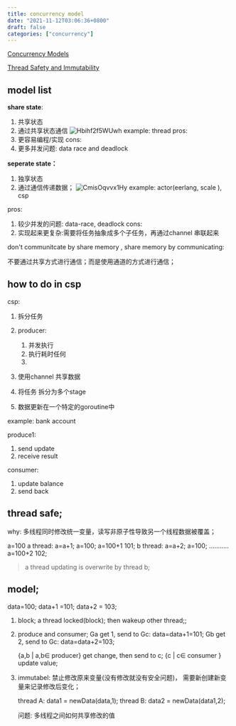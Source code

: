 ```yaml
---
title: concurrency model 
date: "2021-11-12T03:06:36+0800"
draft: false
categories: ["concurrency"]
---
```


[Concurrency Models](http://tutorials.jenkov.com/java-concurrency/concurrency-models.html)

[Thread Safety and Immutability](http://tutorials.jenkov.com/java-concurrency/thread-safety-and-immutability.html)



## model list

**share state**:  
1. 共享状态
2. 通过共享状态通信 
![Hbihf2f5WUwh](https://cdn.jsdelivr.net/gh/toms2077/imgs@master/20230505/Hbihf2f5WUwh.jpg)
example: thread
pros:  
1. 更容易编程/实现
cons:
1. 更多并发问题:  data race and deadlock


**seperate state：**
1. 独享状态
2. 通过通信传递数据； 
![CmisOqvvx1Hy](https://cdn.jsdelivr.net/gh/toms2077/imgs@master/20230505/CmisOqvvx1Hy.jpg)
example: actor(eerlang, scale ), csp 

pros:
1. 较少并发的问题: data-race, deadlock
cons:
1. 实现起来更复杂:需要将任务抽象成多个子任务，再通过channel 串联起来


don't communitcate by share memory , share memory  by communicating:

不要通过共享方式进行通信；而是使用通道的方式进行通信；






## how to do in csp

csp:


1. 拆分任务
2.  producer:
	1. 并发执行
	2. 执行耗时任何
	3.  

4. 使用channel 共享数据
5. 将任务 拆分为多个stage
6.  数据更新在一个特定的goroutine中

example: bank account

produce1:
1.  send update
2. receive result
	 
consumer:
1. update balance
2. send back 
	














## thread safe;

why: 多线程同时修改统一变量，读写非原子性导致另一个线程数据被覆盖；

a=100
a thread: a=a+1;  a=100; a=100+1 101;
b thread: a=a+2;  a=100; ........... a=100+2 102;

> a thread updating is overwrite by thread b;


## model;
data=100;
data+1 =101;
data+2 = 103;

1. block; 
    a thread locked(block); then wakeup other thread;;


2. produce and consumer; 
    Ga get 1, send to Gc: data=data+1=101;
    Gb get 2, send to Gc: data=data+2=103;

    {a,b | a,b∈ producer} get change, then send to c;
    {c | c∈ consumer } update value;


3. immutabel:
    禁止修改原来变量(没有修改就没有安全问题)， 需要新创建新变量来记录修改后变化；

    thread  A:  data1 =  newData(data,1);
    thread  B:  data2 =  newData(data1,2);
    
    问题: 多线程之间如何共享修改的值

